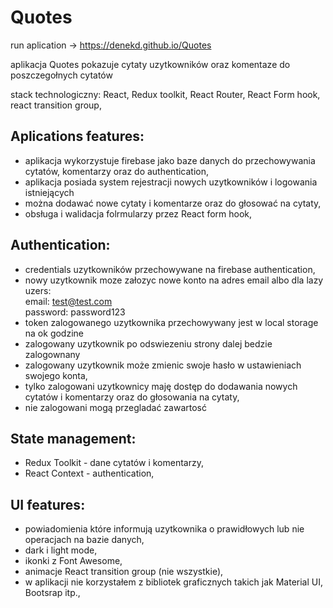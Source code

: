 # Quotes

run aplication -> https://denekd.github.io/Quotes

aplikacja Quotes pokazuje cytaty uzytkowników oraz komentaze do poszczegołnych cytatów

stack technologiczny:
React, Redux toolkit, React Router, React Form hook, react transition group, 

## Aplications features: 
- aplikacja wykorzystuje firebase jako baze danych do przechowywania cytatów, komentarzy oraz do authentication,
- aplikacja posiada system rejestracji nowych uzytkowników i logowania istniejących
- można dodawać nowe cytaty i komentarze oraz do głosować na cytaty,
- obsługa i walidacja folrmularzy przez React form hook,


## Authentication:
- credentials uzytkowników przechowywane na firebase authentication, 
- nowy uzytkownik moze załozyc nowe konto na adres email albo dla lazy uzers:  
            email: test@test.com  
         password: password123
- token zalogowanego uzytkownika przechowywany jest w local storage na ok godzine 
- zalogowany uzytkownik po odswiezeniu strony dalej bedzie zalogownany
- zalogowany uzytkownik może zmienic swoje hasło w ustawieniach swojego konta,
- tylko zalogowani uzytkownicy maję dostęp do dodawania nowych cytatów i komentarzy oraz do głosowania na cytaty,
- nie zalogowani mogą przegladać zawartosć


## State management: 
- Redux Toolkit - dane cytatów i komentarzy,
- React Context - authentication, 

## UI features:
- powiadomienia które informują uzytkownika o prawidłowych lub nie operacjach na bazie danych,
- dark i light mode,
- ikonki z Font Awesome,
- animacje React transition group (nie wszystkie),
- w aplikacji nie korzystałem z bibliotek graficznych takich jak Material UI, Bootsrap itp.,


